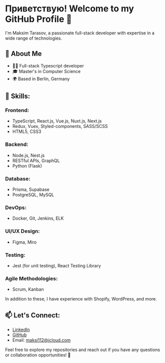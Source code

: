 # Приветствую! Welcome to my GitHub Profile 👋

I'm Maksim Tarasov, a passionate full-stack developer with expertise in a wide range of technologies. 

##  🚀 About Me
- 👨‍💻 Full-stack Typescript developer
- 🎓 Master's in Computer Science
- 🌍 Based in Berlin, Germany

## 💼 Skills:

### Frontend:
- TypeScript, React.js, Vue.js, Nuxt.js, Next.js
- Redux, Vuex, Styled-components, SASS/SCSS
- HTML5, CSS3

### Backend:
- Node.js, Nest.js
- RESTful APIs, GraphQL
- Python (Flask)

### Database:
- Prisma, Supabase
- PostgreSQL, MySQL

### DevOps:
- Docker, Git, Jenkins, ELK

### UI/UX Design:
- Figma, Miro

### Testing:
- Jest (for unit testing), React Testing Library

### Agile Methodologies:
- Scrum, Kanban

In addition to these, I have experience with Shopify, WordPress, and more.

## 📫 Let's Connect:
- [LinkedIn](https://www.linkedin.com/in/maks-tarasov-b84300233/)
- [GitHub](https://github.com/Makstarr)
- Email: maksi112@icloud.com
 
Feel free to explore my repositories and reach out if you have any questions or collaboration opportunities! 🚀
